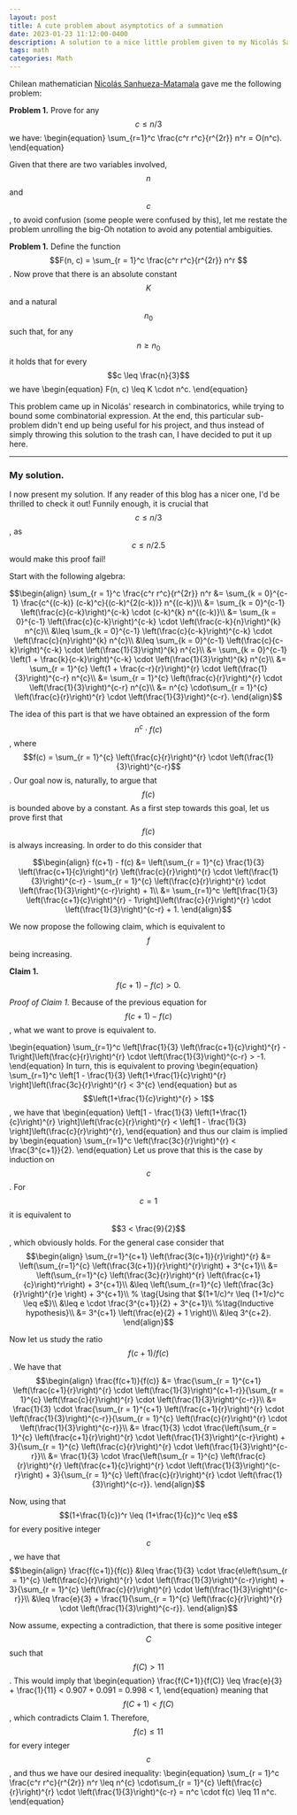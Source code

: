 ```yaml
---
layout: post
title: A cute problem about asymptotics of a summation
date: 2023-01-23 11:12:00-0400
description: A solution to a nice little problem given to my Nicolás Sanhueza-Matamala.
tags: math
categories: Math
---
```


Chilean mathematician [Nicolás Sanhueza-Matamala](https://sanhueza.net/nicolas/) gave me the following problem:

**Problem 1.** Prove for any $$ c \leq n/3$$ we have: 
\begin{equation}
           \sum_{r=1}^c \frac{c^r r^c}{r^{2r}} n^r  = O(n^c).
\end{equation}

Given that there are two variables involved, $$n$$ and $$c$$, to avoid confusion (some people were confused by this), let me restate the problem unrolling the big-Oh notation to avoid any potential ambiguities.

**Problem 1.** Define the function $$F(n, c) = \sum_{r = 1}^c \frac{c^r r^c}{r^{2r}} n^r $$. Now prove that there is an absolute constant $$K$$ and a natural $$n_0$$ such that, for any $$n \geq n_0$$ it holds that for every $$c \leq \frac{n}{3}$$ we have
	\begin{equation}
		F(n, c) \leq K \cdot n^c.
	\end{equation}


This problem came up in Nicolás' research in combinatorics, while trying to bound some combinatorial expression. At the end, this particular sub-problem didn't end up being useful for his project, and thus instead of simply throwing this solution to the trash can, I have decided to put it up here.

---

### My solution.

I now present my solution. If any reader of this blog has a nicer one, I'd be thrilled to check it out!
Funnily enough, it is crucial that $$ c \leq n/3$$, as $$c \leq n/2.5$$ would make this proof fail!

Start with the following algebra:

$$\begin{align}
		\sum_{r = 1}^c \frac{c^r r^c}{r^{2r}} n^r &= \sum_{k = 0}^{c-1} \frac{c^{(c-k)} (c-k)^c}{(c-k)^{2(c-k)}} n^{(c-k)}\\ 
		&= \sum_{k = 0}^{c-1} \left(\frac{c}{c-k}\right)^{c-k} \cdot (c-k)^{k} n^{(c-k)}\\
		&= \sum_{k = 0}^{c-1} \left(\frac{c}{c-k}\right)^{c-k} \cdot \left(\frac{c-k}{n}\right)^{k} n^{c}\\
		&\leq \sum_{k = 0}^{c-1} \left(\frac{c}{c-k}\right)^{c-k} \cdot \left(\frac{c}{n}\right)^{k} n^{c}\\
		&\leq \sum_{k = 0}^{c-1} \left(\frac{c}{c-k}\right)^{c-k} \cdot \left(\frac{1}{3}\right)^{k} n^{c}\\
		&= \sum_{k = 0}^{c-1} \left(1 + \frac{k}{c-k}\right)^{c-k} \cdot \left(\frac{1}{3}\right)^{k} n^{c}\\
		&= \sum_{r = 1}^{c} \left(1 + \frac{c-r}{r}\right)^{r} \cdot \left(\frac{1}{3}\right)^{c-r} n^{c}\\
		&= \sum_{r = 1}^{c} \left(\frac{c}{r}\right)^{r} \cdot \left(\frac{1}{3}\right)^{c-r} n^{c}\\
		&=  n^{c} \cdot\sum_{r = 1}^{c} \left(\frac{c}{r}\right)^{r} \cdot \left(\frac{1}{3}\right)^{c-r}.
	\end{align}$$

The idea of this part is that we have obtained an expression of the form $$n^c \cdot f(c)$$, where $$f(c) = \sum_{r = 1}^{c} \left(\frac{c}{r}\right)^{r} \cdot \left(\frac{1}{3}\right)^{c-r}$$. Our goal now is, naturally, to argue that $$f(c)$$ is bounded above by a constant. As a first step towards this goal, let us prove first that $$f(c)$$ is always increasing. In order to do this consider that

$$\begin{align}
        f(c+1)  - f(c) &= \left(\sum_{r = 1}^{c} \frac{1}{3} \left(\frac{c+1}{c}\right)^{r} \left(\frac{c}{r}\right)^{r} \cdot \left(\frac{1}{3}\right)^{c-r} - \sum_{r = 1}^{c} 		\left(\frac{c}{r}\right)^{r} \cdot \left(\frac{1}{3}\right)^{c-r}\right) + 1\\
			&= \sum_{r=1}^c \left[\frac{1}{3}
			\left(\frac{c+1}{c}\right)^{r} - 1\right]\left(\frac{c}{r}\right)^{r} \cdot \left(\frac{1}{3}\right)^{c-r} + 1.
	\end{align}$$

We now propose the following claim, which is equivalent to $$f$$ being increasing.
	
**Claim 1.** $$f(c+1) - f(c) > 0.$$

_Proof of Claim 1._ Because of the previous equation for $$f(c+1) - f(c)$$, what we want to prove is equivalent to.	

\begin{equation}
\sum_{r=1}^c \left[\frac{1}{3}
                \left(\frac{c+1}{c}\right)^{r} - 1\right]\left(\frac{c}{r}\right)^{r} \cdot \left(\frac{1}{3}\right)^{c-r} > -1.
\end{equation}
In turn, this is equivalent to proving 
\begin{equation}
         \sum_{r=1}^c \left[1 - \frac{1}{3}
                \left(1+\frac{1}{c}\right)^{r} \right]\left(\frac{3c}{r}\right)^{r}  < 3^{c} 
\end{equation}
but as $$\left(1+\frac{1}{c}\right)^{r} > 1$$, we have that	
\begin{equation}
  \left[1 - \frac{1}{3}
                \left(1+\frac{1}{c}\right)^{r} \right]\left(\frac{c}{r}\right)^{r} <   \left[1 - \frac{1}{3}
                 \right]\left(\frac{c}{r}\right)^{r}, 
\end{equation}
        and thus our claim is implied by
\begin{equation}
         \sum_{r=1}^c \left(\frac{3c}{r}\right)^{r} < \frac{3^{c+1}}{2}.
\end{equation}
Let us prove that this is the case by induction on $$c$$. For $$c=1$$ it is equivalent to $$3 < \frac{9}{2}$$, which obviously holds. For the general case consider that
$$\begin{align}
         \sum_{r=1}^{c+1} \left(\frac{3(c+1)}{r}\right)^{r} &= \left(\sum_{r=1}^{c} \left(\frac{3(c+1)}{r}\right)^{r}\right) + 3^{c+1}\\
         &= \left(\sum_{r=1}^{c} \left(\frac{3c}{r}\right)^{r} \left(\frac{c+1}{c}\right)^r\right) + 3^{c+1}\\
         &\leq \left(\sum_{r=1}^{c} \left(\frac{3c}{r}\right)^{r}e \right) + 3^{c+1}\\ % \tag{Using that $(1+1/c)^r \leq (1+1/c)^c \leq e$}\\
         &\leq e \cdot \frac{3^{c+1}}{2} + 3^{c+1}\\ %\tag{Inductive hypothesis}\\
         &= 3^{c+1} \left(\frac{e}{2} + 1 \right)\\
         &\leq 3^{c+2}. 		
\end{align}$$

Now let us study the ratio $$f(c+1)/f(c)$$. We have that
$$\begin{align}
        \frac{f(c+1)}{f(c)} &= \frac{\sum_{r = 1}^{c+1} \left(\frac{c+1}{r}\right)^{r} \cdot \left(\frac{1}{3}\right)^{c+1-r}}{\sum_{r = 1}^{c} \left(\frac{c}{r}\right)^{r} \cdot \left(\frac{1}{3}\right)^{c-r}}\\
        &= \frac{1}{3} \cdot  \frac{\sum_{r = 1}^{c+1} \left(\frac{c+1}{r}\right)^{r} \cdot \left(\frac{1}{3}\right)^{c-r}}{\sum_{r = 1}^{c} \left(\frac{c}{r}\right)^{r} \cdot \left(\frac{1}{3}\right)^{c-r}}\\
        &= \frac{1}{3} \cdot  \frac{\left(\sum_{r = 1}^{c} \left(\frac{c+1}{r}\right)^{r} \cdot \left(\frac{1}{3}\right)^{c-r}\right) + 3}{\sum_{r = 1}^{c} \left(\frac{c}{r}\right)^{r} \cdot \left(\frac{1}{3}\right)^{c-r}}\\
        &= \frac{1}{3} \cdot  \frac{\left(\sum_{r = 1}^{c} \left(\frac{c}{r}\right)^{r} \left(\frac{c+1}{c}\right)^{r} \cdot \left(\frac{1}{3}\right)^{c-r}\right) + 3}{\sum_{r = 1}^{c} \left(\frac{c}{r}\right)^{r} \cdot \left(\frac{1}{3}\right)^{c-r}}.
\end{align}$$

Now, using that $$(1+\frac{1}{c})^r \leq (1+\frac{1}{c})^c  \leq e$$ for every positive integer $$c$$, we have that
$$\begin{align}
        \frac{f(c+1)}{f(c)} &\leq \frac{1}{3} \cdot  \frac{e\left(\sum_{r = 1}^{c} \left(\frac{c}{r}\right)^{r} \cdot \left(\frac{1}{3}\right)^{c-r}\right) + 3}{\sum_{r = 1}^{c} \left(\frac{c}{r}\right)^{r} \cdot \left(\frac{1}{3}\right)^{c-r}}\\
        &\leq \frac{e}{3} + \frac{1}{\sum_{r = 1}^{c} \left(\frac{c}{r}\right)^{r} \cdot \left(\frac{1}{3}\right)^{c-r}}.
\end{align}$$


Now assume, expecting a contradiction, that there is some positive integer $$C$$ such that $$f(C) > 11$$. This would imply that
\begin{equation}
\frac{f(C+1)}{f(C)} \leq \frac{e}{3} + \frac{1}{11} < 0.907 + 0.091 = 0.998 < 1,
\end{equation}
meaning that $$f(C+1) < f(C)$$, which contradicts Claim 1. Therefore, $$f(c) \leq 11$$ for every integer $$c$$, and thus we have our desired inequality:
\begin{equation}
\sum_{r = 1}^c \frac{c^r r^c}{r^{2r}} n^r \leq n^{c} \cdot\sum_{r = 1}^{c} \left(\frac{c}{r}\right)^{r} \cdot \left(\frac{1}{3}\right)^{c-r} = n^c \cdot f(c) \leq 11 n^c.
\end{equation} 

